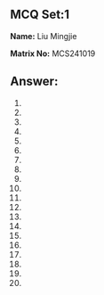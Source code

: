 ## MCQ Set:1

**Name:** Liu Mingjie

**Matrix No:** MCS241019

## Answer:
1.
2.
3.
4.
5.
6.
7.
8.
9.
10.
11.
12.
13.
14.
15.
16.
17.
18.
19.
20.
